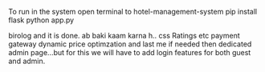To run in the system 
open terminal to hotel-management-system
pip install flask
python app.py

birolog and it is done.
ab baki kaam karna h..
css
Ratings etc
payment gateway
dynamic price optimzation
and last me if needed then dedicated admin page...but for this we will have to add login features for both guest and admin.
